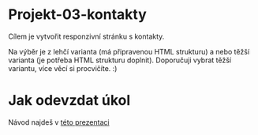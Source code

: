 # Projekt-03-kontakty

Cílem je vytvořit responzivní stránku s kontakty.

Na výběr je z lehčí varianta (má připravenou HTML strukturu) a nebo těžší varianta (je potřeba HTML strukturu doplnit). Doporučuji vybrat těžší variantu, více věcí si procvičíte. :) 

# Jak odevzdat úkol

Návod najdeš v [této prezentaci](https://drive.google.com/file/d/1SBzqedIkWFw1qm54V1AtGonmdnQYoCvr/view?usp=sharing)
